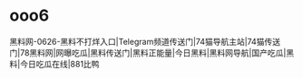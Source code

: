 # ooo6
黑料网-0626-黑料不打烊入口|Telegram频道传送门|74猫导航主站|74猫传送门|78黑料网|网曝吃瓜|黑料传送门|黑料正能量|今日黑料|黑料网导航|国产吃瓜|黑料|今日吃瓜在线|881比鸭
